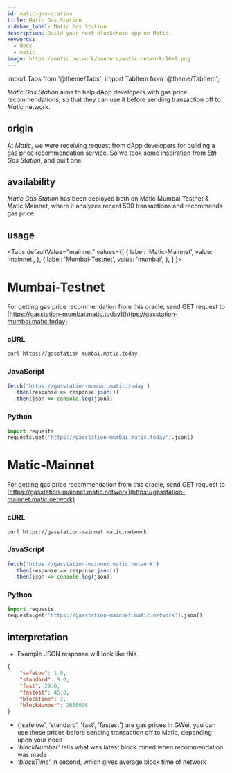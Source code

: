 ```yaml
---
id: matic-gas-station
title: Matic Gas Station
sidebar_label: Matic Gas Station
description: Build your next blockchain app on Matic.
keywords:
  - docs
  - matic
image: https://matic.network/banners/matic-network-16x9.png 
---
```

import Tabs from '@theme/Tabs';
import TabItem from '@theme/TabItem';

_Matic Gas Station_ aims to help dApp developers with gas price recommendations, so that they can use it before sending transaction off to _Matic_ network.

## origin

At _Matic_, we were receiving request from dApp developers for building a gas price recommendation service. So we took some inspiration from _Eth Gas Station_, and built one.

## availability

_Matic Gas Station_ has been deployed both on Matic Mumbai Testnet & Matic Mainnet, where it analyzes recent 500 transactions and recommends gas price.

## usage

<Tabs
  defaultValue="mainnet"
  values={[
    { label: 'Matic-Mainnet', value: 'mainnet', },
    { label: 'Mumbai-Testnet', value: 'mumbai', },
  ]
}>
<TabItem value="mumbai">

# Mumbai-Testnet

For getting gas price recommendation from this oracle, send GET request to [https://gasstation-mumbai.matic.today](https://gasstation-mumbai.matic.today)

### cURL

```bash
curl https://gasstation-mumbai.matic.today
```

### JavaScript

```javascript
fetch('https://gasstation-mumbai.matic.today')
  .then(response => response.json())
  .then(json => console.log(json))
```

### Python

```python
import requests
requests.get('https://gasstation-mumbai.matic.today').json()
```

</TabItem>
<TabItem value="mainnet">

# Matic-Mainnet

For getting gas price recommendation from this oracle, send GET request to [https://gasstation-mainnet.matic.network](https://gasstation-mainnet.matic.network)

### cURL

```bash
curl https://gasstation-mainnet.matic.network
```

### JavaScript

```javascript
fetch('https://gasstation-mainnet.matic.network')
  .then(response => response.json())
  .then(json => console.log(json))
```

### Python

```python
import requests
requests.get('https://gasstation-mainnet.matic.network').json()
```

</TabItem>
</Tabs>

## interpretation

- Example JSON response will look like this.

```json
{
    "safeLow": 1.0,
    "standard": 9.0,
    "fast": 29.0,
    "fastest": 45.0,
    "blockTime": 2,
    "blockNumber": 2650006
}
```

- {'safelow', 'standard', 'fast', 'fastest'} are gas prices in GWei, you can use these prices before sending transaction off to Matic, depending upon your need
- _'blockNumber'_ tells what was latest block mined when recommendation was made
- _'blockTime'_ in second, which gives average block time of network
